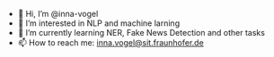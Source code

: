 - 👋 Hi, I’m @inna-vogel
- 👀 I’m interested in NLP and machine larning
- 🌱 I’m currently learning NER, Fake News Detection and other tasks 
- 📫 How to reach me: inna.vogel@sit.fraunhofer.de

<!---
inna-vogel/inna-vogel is a ✨ special ✨ repository because its `README.md` (this file) appears on your GitHub profile.
You can click the Preview link to take a look at your changes.
--->
